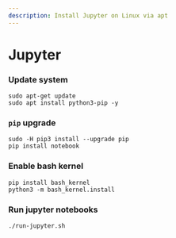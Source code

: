 ```yaml
---
description: Install Jupyter on Linux via apt
---
```


# Jupyter

### Update system

```text
sudo apt-get update
sudo apt install python3-pip -y
```

### `pip` upgrade

```text
sudo -H pip3 install --upgrade pip
pip install notebook
```

### Enable bash kernel

```text
pip install bash_kernel
python3 -m bash_kernel.install
```

### Run jupyter notebooks

```text
./run-jupyter.sh
```

